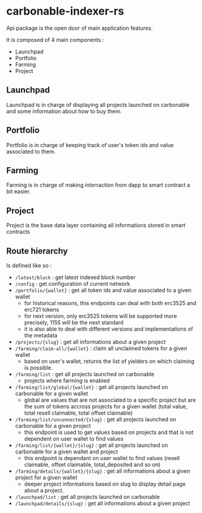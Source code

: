 # carbonable-indexer-rs

Api package is the open door of main application features.

It is composed of 4 main components :

- Launchpad
- Portfolio
- Farming
- Project

## Launchpad

Launchpad is in charge of displaying all projects launched on carbonable and some information about how to buy them.

## Portfolio

Portfolio is in charge of keeping track of user's token ids and value associated to them.

## Farming

Farming is in charge of making interraction from dapp to smart contract a bit easier.

## Project

Project is the base data layer containing all informations stored in smart contracts

## Route hierarchy

Is defined like so :

- `/latest/block` : get latest indexed block number
- `/config` : get configuration of current network
- `/portfolio/{wallet}` : get all token ids and value associated to a given wallet
  - for historical reasons, this endpoints can deal with both erc3525 and erc721 tokens
  - for next version, only erc3525 tokens will be supported more precisely, 1155 will be the next standard
  - it is also able to deal with different versions and implementations of the metadata
- `/projects/{slug}` : get all informations about a given project
- `/farming/claim-all/{wallet}` : claim all unclaimed tokens for a given wallet
  - based on user's wallet, returns the list of yielders on which claiming is possible.
- `/farming/list` : get all projects launched on carbonable
  - projects where farming is enabled
- `/farming/list/global/{wallet}` : get all projects launched on carbonable for a given wallet
  - global are values that are not associated to a specific project but are the sum of tokens accross projects for a given wallet (total value, total resell claimable, total offset claimable)
- `/farming/list/unconnected/{slug}` : get all projects launched on carbonable for a given project
  - this endpoint is used to get values based on projects and that is not dependent on user wallet to find values
- `/farming/list/{wallet}/{slug}` : get all projects launched on carbonable for a given wallet and project
  - this endpoint is dependant on user wallet to find values (resell claimable, offset claimable, total_deposited and so on)
- `/farming/details/{wallet}/{slug}` : get all informations about a given project for a given wallet
  - deeper project informations based on slug to display detail page about a project.
- `/launchpad/list` : get all projects launched on carbonable
- `/launchpad/details/{slug}` : get all informations about a given project
